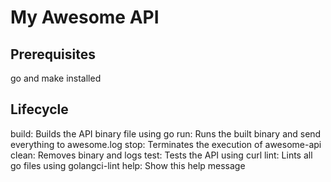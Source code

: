 # My Awesome API

## Prerequisites
go and make installed

## Lifecycle
build:	 Builds the API binary file using go
run:	 Runs the built binary and send everything to awesome.log
stop:	 Terminates the execution of awesome-api
clean:	 Removes binary and logs
test:	 Tests the API using curl
lint:    Lints all go files using golangci-lint
help:	 Show this help message
